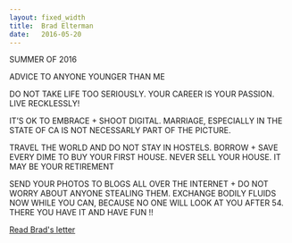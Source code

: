 ```yaml
---
layout: fixed_width
title:  Brad Elterman
date:   2016-05-20
---
```


<div class="letter-text">

<p>
SUMMER OF 2016
</p>

<p>
ADVICE TO ANYONE YOUNGER THAN ME
</p>

<p>
DO NOT TAKE LIFE TOO SERIOUSLY. YOUR CAREER IS YOUR PASSION. LIVE RECKLESSLY! 
</p>

<p>
IT’S OK TO EMBRACE + SHOOT DIGITAL. MARRIAGE, ESPECIALLY IN THE STATE OF CA IS NOT NECESSARLY PART OF THE PICTURE.
</p>

<p>
TRAVEL THE WORLD AND DO NOT STAY IN HOSTELS. BORROW + SAVE EVERY DIME TO BUY YOUR FIRST HOUSE. NEVER SELL YOUR HOUSE.  IT MAY BE YOUR RETIREMENT 
</p>

<p>
SEND YOUR PHOTOS TO BLOGS ALL OVER THE INTERNET + DO NOT WORRY ABOUT ANYONE STEALING THEM.  EXCHANGE BODILY FLUIDS NOW WHILE YOU CAN, BECAUSE NO ONE WILL LOOK AT YOU AFTER 54.  THERE YOU HAVE IT 
AND HAVE FUN !!
</p>

</div>


<div class="letter-links">
  <a class="page-link" href="{{ '/brad-elterman/' | prepend: site.baseurl }}">Read Brad's letter</a>
</div>

